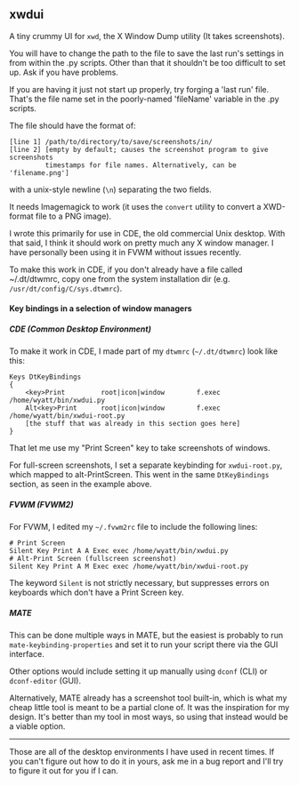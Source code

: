 xwdui
-----

A tiny crummy UI for `xwd`, the X Window Dump utility (It takes screenshots).

You will have to change the path to the file to save the last run's settings
in from within the .py scripts. Other than that it shouldn't be too difficult
to set up. Ask if you have problems.

If you are having it just not start up properly, try forging a 'last run'
file. That's the file name set in the poorly-named 'fileName' variable in the
.py scripts.

The file should have the format of:
````
[line 1] /path/to/directory/to/save/screenshots/in/
[line 2] [empty by default; causes the screenshot program to give screenshots
         timestamps for file names. Alternatively, can be 'filename.png']
````
with a unix-style newline (`\n`) separating the two fields.

It needs Imagemagick to work (it uses the `convert` utility to convert a
XWD-format file to a PNG image).

I wrote this primarily for use in CDE, the old commercial Unix desktop. With
that said, I think it should work on pretty much any X window manager. I have
personally been using it in FVWM without issues recently.

To make this work in CDE, if you don't already have a file called ~/.dt/dtwmrc,
copy one from the system installation dir (e.g. `/usr/dt/config/C/sys.dtwmrc`).


#### Key bindings in a selection of window managers
##### CDE (Common Desktop Environment)
To make it work in CDE, I made part of my `dtwmrc` (`~/.dt/dtwmrc`) look like
this:
````
Keys DtKeyBindings
{
    <key>Print         root|icon|window        f.exec /home/wyatt/bin/xwdui.py
    Alt<key>Print      root|icon|window        f.exec /home/wyatt/bin/xwdui-root.py
    [the stuff that was already in this section goes here]
}
````
That let me use my "Print Screen" key to take screenshots of windows.

For full-screen screenshots, I set a separate keybinding for `xwdui-root.py`,
which mapped to alt-PrintScreen. This went in the same `DtKeyBindings` section,
as seen in the example above.

##### FVWM (FVWM2)
For FVWM, I edited my `~/.fvwm2rc` file to include the following lines:
````
# Print Screen
Silent Key Print A A Exec exec /home/wyatt/bin/xwdui.py
# Alt-Print Screen (fullscreen screenshot)
Silent Key Print A M Exec exec /home/wyatt/bin/xwdui-root.py
````

The keyword `Silent` is not strictly necessary, but suppresses errors on
keyboards which don't have a Print Screen key.

##### MATE
This can be done multiple ways in MATE, but the easiest is probably to run
`mate-keybinding-properties` and set it to run your script there via the GUI
interface.

Other options would include setting it up manually using `dconf` (CLI) or
`dconf-editor` (GUI).

Alternatively, MATE already has a screenshot tool
built-in, which is what my cheap little tool is meant to be a partial clone of.
It was the inspiration for my design. It's better than my tool in most ways,
so using that instead would be a viable option.

---

Those are all of the desktop environments I have used in recent times. If you
can't figure out how to do it in yours, ask me in a bug report and I'll
try to figure it out for you if I can.

